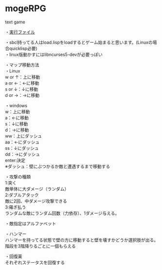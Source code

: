 ﻿# mogeRPG
text game


・[実行ファイル](https://github.com/fusuya/mogeRPG/releases)  
  

・sbcl持ってる人はload.lispをloadするとゲーム始まると思います。(Linuxの場合quicklisp必要)  
・linux版動かすにはlibncurses5-devが必要っぽい  
  
・マップ移動方法  
・Linux  
   w or ↑：上に移動  
   a or ←：←に移動  
   s or ↓：↓に移動  
   d or →：→に移動  
  
・windows  
    w：上に移動  
    a：←に移動  
    s：↓に移動  
    d：→に移動  
    ww：上にダッシュ  
    aa：←にダッシュ  
    ss：↓にダッシュ  
    dd：→にダッシュ  
    enter:決定  
※ダッシュ：壁にぶつかるか敵と遭遇するまで移動する  
  
  
・攻撃の種類  
1:突く  
敵単体に大ダメージ（ランダム）   
2:ダブルアタック  
敵に2回、中ダメージ攻撃できる  
3:薙ぎ払う  
ランダムな敵にランダム回数（力依存）、1ダメージ与える。 

・敵指定はアルファベット

・ハンマー  
ハンマーを持ってる状態で壁の方に移動すると壁を壊すかどうか選択肢が出る。   
階段を3階降りるごとに一個もらえる  

・回復薬  
それぞれステータスを回復する  